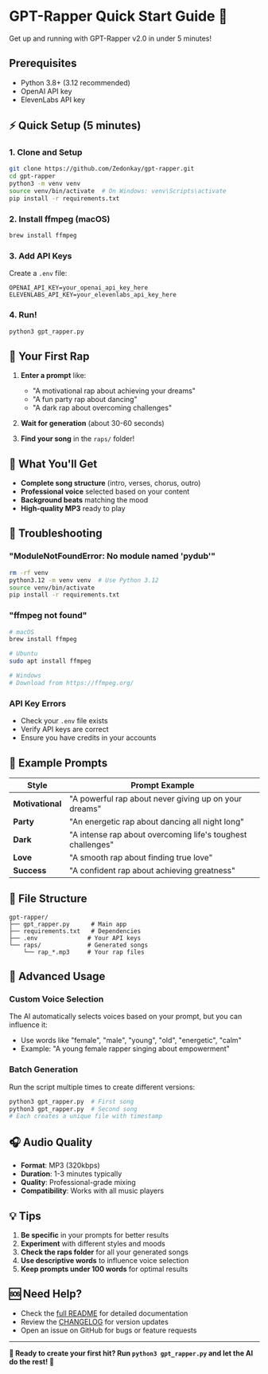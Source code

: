 # GPT-Rapper Quick Start Guide 🚀

Get up and running with GPT-Rapper v2.0 in under 5 minutes!

## Prerequisites

- Python 3.8+ (3.12 recommended)
- OpenAI API key
- ElevenLabs API key

## ⚡ Quick Setup (5 minutes)

### 1. Clone and Setup
```bash
git clone https://github.com/Zedonkay/gpt-rapper.git
cd gpt-rapper
python3 -m venv venv
source venv/bin/activate  # On Windows: venv\Scripts\activate
pip install -r requirements.txt
```

### 2. Install ffmpeg (macOS)
```bash
brew install ffmpeg
```

### 3. Add API Keys
Create a `.env` file:
```env
OPENAI_API_KEY=your_openai_api_key_here
ELEVENLABS_API_KEY=your_elevenlabs_api_key_here
```

### 4. Run!
```bash
python3 gpt_rapper.py
```

## 🎤 Your First Rap

1. **Enter a prompt** like:
   - "A motivational rap about achieving your dreams"
   - "A fun party rap about dancing"
   - "A dark rap about overcoming challenges"

2. **Wait for generation** (about 30-60 seconds)

3. **Find your song** in the `raps/` folder!

## 🎵 What You'll Get

- **Complete song structure** (intro, verses, chorus, outro)
- **Professional voice** selected based on your content
- **Background beats** matching the mood
- **High-quality MP3** ready to play

## 🔧 Troubleshooting

### "ModuleNotFoundError: No module named 'pydub'"
```bash
rm -rf venv
python3.12 -m venv venv  # Use Python 3.12
source venv/bin/activate
pip install -r requirements.txt
```

### "ffmpeg not found"
```bash
# macOS
brew install ffmpeg

# Ubuntu
sudo apt install ffmpeg

# Windows
# Download from https://ffmpeg.org/
```

### API Key Errors
- Check your `.env` file exists
- Verify API keys are correct
- Ensure you have credits in your accounts

## 🎯 Example Prompts

| Style | Prompt Example |
|-------|----------------|
| **Motivational** | "A powerful rap about never giving up on your dreams" |
| **Party** | "An energetic rap about dancing all night long" |
| **Dark** | "A intense rap about overcoming life's toughest challenges" |
| **Love** | "A smooth rap about finding true love" |
| **Success** | "A confident rap about achieving greatness" |

## 📁 File Structure
```
gpt-rapper/
├── gpt_rapper.py      # Main app
├── requirements.txt   # Dependencies
├── .env              # Your API keys
└── raps/             # Generated songs
    └── rap_*.mp3     # Your rap files
```

## 🚀 Advanced Usage

### Custom Voice Selection
The AI automatically selects voices based on your prompt, but you can influence it:
- Use words like "female", "male", "young", "old", "energetic", "calm"
- Example: "A young female rapper singing about empowerment"

### Batch Generation
Run the script multiple times to create different versions:
```bash
python3 gpt_rapper.py  # First song
python3 gpt_rapper.py  # Second song
# Each creates a unique file with timestamp
```

## 🎧 Audio Quality

- **Format**: MP3 (320kbps)
- **Duration**: 1-3 minutes typically
- **Quality**: Professional-grade mixing
- **Compatibility**: Works with all music players

## 💡 Tips

1. **Be specific** in your prompts for better results
2. **Experiment** with different styles and moods
3. **Check the raps folder** for all your generated songs
4. **Use descriptive words** to influence voice selection
5. **Keep prompts under 100 words** for optimal results

## 🆘 Need Help?

- Check the [full README](README.md) for detailed documentation
- Review the [CHANGELOG](CHANGELOG.md) for version updates
- Open an issue on GitHub for bugs or feature requests

---

**🎤 Ready to create your first hit? Run `python3 gpt_rapper.py` and let the AI do the rest! 🎵** 